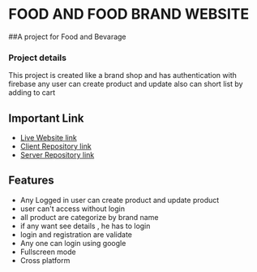 
# FOOD AND FOOD BRAND WEBSITE

##A project for Food and Bevarage



### Project details
 This project is created  like a brand shop and has authentication with firebase any user can create product and update also can short list by adding to cart
  




## Important Link

 - [Live Website link](https://brand-shop-baf20.web.app/)
 - [Client Repository link](https://github.com/Solaiman366882/Food_Bevarage_Client)
 - [Server Repository link](https://github.com/Solaiman366882/Food_Bevarage_server)



## Features

- Any Logged in user can create product and update product
- user can't access without login
- all product are categorize by brand name
- if any want see details , he has to login
- login and registration are validate
- Any one can login using google
- Fullscreen mode
- Cross platform


